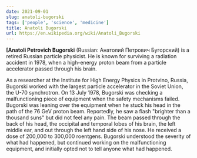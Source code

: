 ```yaml
---
date: 2021-09-01
slug: anatoli-bugorski
tags: ['people', 'science', 'medicine']
title: Anatoli Bugorski
url: https://en.wikipedia.org/wiki/Anatoli_Bugorski
---
```


**[Anatoli Petrovich Bugorski** (Russian: Анатолий Петрович Бугорский) is a retired Russian particle physicist. He is known for surviving a radiation accident in 1978, when a high-energy proton beam from a particle accelerator passed through his brain.


As a researcher at the Institute for High Energy Physics in Protvino, Russia, Bugorski worked with the largest particle accelerator in the Soviet Union, the U-70 synchrotron. On 13 July 1978, Bugorski was checking a malfunctioning piece of equipment when the safety mechanisms failed. Bugorski was leaning over the equipment when he stuck his head in the path of the 76 GeV proton beam. Reportedly, he saw a flash "brighter than a thousand suns" but did not feel any pain. The beam passed through the back of his head, the occipital and temporal lobes of his brain, the left middle ear, and out through the left hand side of his nose. He received a dose of 200,000 to 300,000 roentgens. Bugorski understood the severity of what had happened, but continued working on the malfunctioning equipment, and initially opted not to tell anyone what had happened.